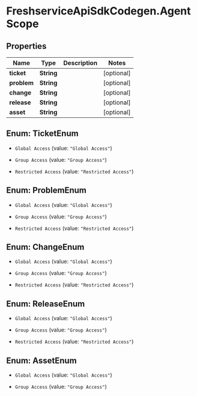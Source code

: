 # FreshserviceApiSdkCodegen.AgentScope

## Properties

| Name        | Type       | Description | Notes      |
| ----------- | ---------- | ----------- | ---------- |
| **ticket**  | **String** |             | [optional] |
| **problem** | **String** |             | [optional] |
| **change**  | **String** |             | [optional] |
| **release** | **String** |             | [optional] |
| **asset**   | **String** |             | [optional] |

## Enum: TicketEnum

- `Global Access` (value: `"Global Access"`)

- `Group Access` (value: `"Group Access"`)

- `Restricted Access` (value: `"Restricted Access"`)

## Enum: ProblemEnum

- `Global Access` (value: `"Global Access"`)

- `Group Access` (value: `"Group Access"`)

- `Restricted Access` (value: `"Restricted Access"`)

## Enum: ChangeEnum

- `Global Access` (value: `"Global Access"`)

- `Group Access` (value: `"Group Access"`)

- `Restricted Access` (value: `"Restricted Access"`)

## Enum: ReleaseEnum

- `Global Access` (value: `"Global Access"`)

- `Group Access` (value: `"Group Access"`)

- `Restricted Access` (value: `"Restricted Access"`)

## Enum: AssetEnum

- `Global Access` (value: `"Global Access"`)

- `Group Access` (value: `"Group Access"`)

